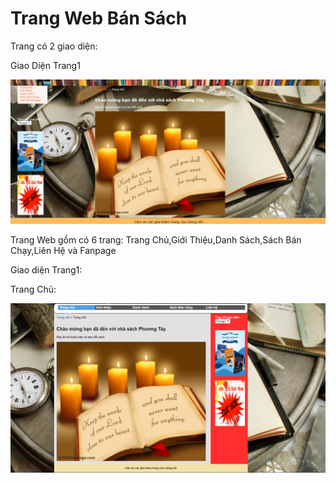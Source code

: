 <h1>Trang Web Bán Sách </h1>
<p>Trang có 2 giao diện:</p>
<p>Giao Diện Trang1</p>

![Image](trang1.PNG)
<p>Trang Web gồm có 6 trang: Trang Chủ,Giới Thiệu,Danh Sách,Sách Bán Chạy,Liên Hệ và Fanpage</p>
<p>Giao diện Trang1:</p>
<p>Trang Chủ: </p>

![Image](Capture.PNG)
